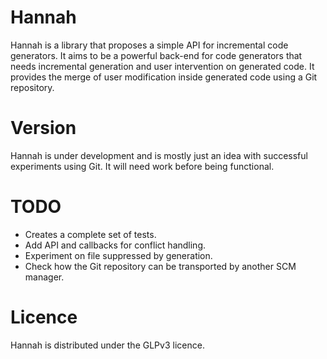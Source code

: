 Hannah
======

Hannah is a library that proposes a simple API for incremental code generators. 
It aims to be a powerful back-end for code generators that needs incremental generation and user intervention on generated code.
It provides the merge of user modification inside generated code using a Git repository.

Version
=======

Hannah is under development and is mostly just an idea with successful experiments using Git.
It will need work before being functional.

TODO
====

* Creates a complete set of tests.
* Add API and callbacks for conflict handling.
* Experiment on file suppressed by generation.
* Check how the Git repository can be transported by another SCM manager.

Licence
=======

Hannah is distributed under the GLPv3 licence.
